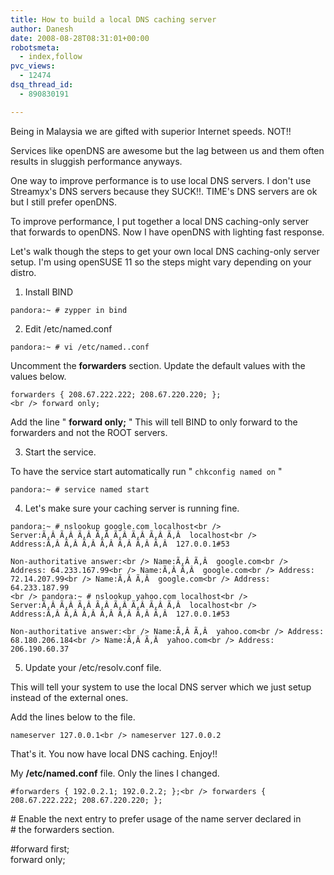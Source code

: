 ```yaml
---
title: How to build a local DNS caching server
author: Danesh
date: 2008-08-28T08:31:01+00:00
robotsmeta:
  - index,follow
pvc_views:
  - 12474
dsq_thread_id:
  - 890830191

---
```

Being in Malaysia we are gifted with superior Internet speeds. NOT!!

Services like openDNS are awesome but the lag between us and them often results in sluggish performance anyways.

One way to improve performance is to use local DNS servers. I don't use Streamyx's DNS servers because they SUCK!!. TIME's DNS servers are ok but I still prefer openDNS.

To improve performance, I put together a local DNS caching-only server that forwards to openDNS. Now I have openDNS with lighting fast response.

Let's walk though the steps to get your own local DNS caching-only server setup. I'm using openSUSE 11 so the steps might vary depending on your distro.

1. Install BIND

`pandora:~ # zypper in bind`

2. Edit /etc/named.conf

`pandora:~ # vi /etc/named..conf`

Uncomment the **forwarders** section. Update the default values with the values below.

`forwarders { 208.67.222.222; 208.67.220.220; };`  
`<br />
forward only;`

Add the line " **forward only;** " This will tell BIND to only forward to the forwarders and not the ROOT servers.

3. Start the service.

To have the service start automatically run " `chkconfig named on` "

`pandora:~ # service named start`

4. Let's make sure your caching server is running fine.

`pandora:~ # nslookup google.com localhost<br />
Server:Ã‚Â Ã‚Â Ã‚Â Ã‚Â Ã‚Â Ã‚Â Ã‚Â Ã‚Â  localhost<br />
Address:Ã‚Â Ã‚Â Ã‚Â Ã‚Â Ã‚Â Ã‚Â Ã‚Â  127.0.0.1#53`

`Non-authoritative answer:<br />
Name:Ã‚Â Ã‚Â  google.com<br />
Address: 64.233.167.99<br />
Name:Ã‚Â Ã‚Â  google.com<br />
Address: 72.14.207.99<br />
Name:Ã‚Â Ã‚Â  google.com<br />
Address: 64.233.187.99`  
`<br />
pandora:~ # nslookup yahoo.com localhost<br />
Server:Ã‚Â Ã‚Â Ã‚Â Ã‚Â Ã‚Â Ã‚Â Ã‚Â Ã‚Â  localhost<br />
Address:Ã‚Â Ã‚Â Ã‚Â Ã‚Â Ã‚Â Ã‚Â Ã‚Â  127.0.0.1#53`

`Non-authoritative answer:<br />
Name:Ã‚Â Ã‚Â  yahoo.com<br />
Address: 68.180.206.184<br />
Name:Ã‚Â Ã‚Â  yahoo.com<br />
Address: 206.190.60.37`

5. Update your /etc/resolv.conf file.

This will tell your system to use the local DNS server which we just setup instead of the external ones.

Add the lines below to the file.

`nameserver 127.0.0.1<br />
nameserver 127.0.0.2`

That's it. You now have local DNS caching. Enjoy!!

<!--more-->

My **/etc/named.conf** file. Only the lines I changed.

`#forwarders { 192.0.2.1; 192.0.2.2; };<br />
forwarders { 208.67.222.222; 208.67.220.220; };`

\# Enable the next entry to prefer usage of the name server declared in  
\# the forwarders section.

#forward first;  
forward only;
